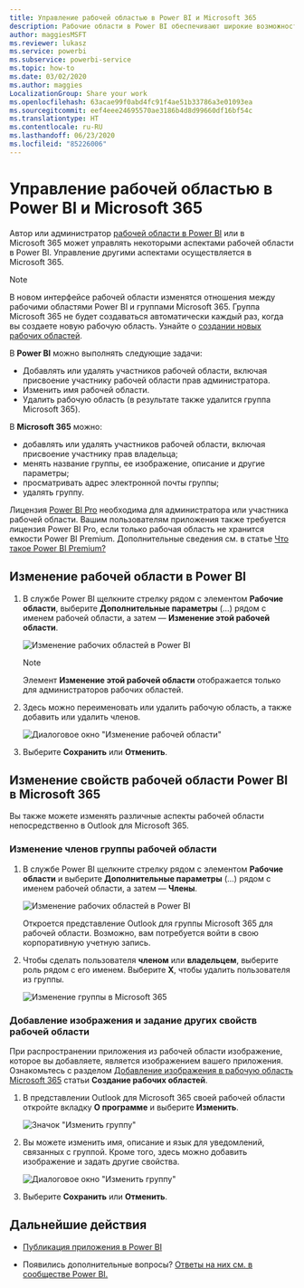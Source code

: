 ```yaml
---
title: Управление рабочей областью в Power BI и Microsoft 365
description: Рабочие области в Power BI обеспечивают широкие возможности для совместной работы на основе групп Microsoft 365. Вы можете управлять рабочими областями в Power BI и в Microsoft 365.
author: maggiesMSFT
ms.reviewer: lukasz
ms.service: powerbi
ms.subservice: powerbi-service
ms.topic: how-to
ms.date: 03/02/2020
ms.author: maggies
LocalizationGroup: Share your work
ms.openlocfilehash: 63acae99f0abd4fc91f4ae51b33786a3e01093ea
ms.sourcegitcommit: eef4eee24695570ae3186b4d8d99660df16bf54c
ms.translationtype: HT
ms.contentlocale: ru-RU
ms.lasthandoff: 06/23/2020
ms.locfileid: "85226006"
---
```

# <a name="manage-your-workspace-in-power-bi-and-microsoft-365"></a>Управление рабочей областью в Power BI и Microsoft 365

Автор или администратор [рабочей области в Power BI](service-create-distribute-apps.md) или в Microsoft 365 может управлять некоторыми аспектами рабочей области в Power BI. Управление другими аспектами осуществляется в Microsoft 365.

> [!NOTE]
> В новом интерфейсе рабочей области изменятся отношения между рабочими областями Power BI и группами Microsoft 365. Группа Microsoft 365 не будет создаваться автоматически каждый раз, когда вы создаете новую рабочую область. Узнайте о [создании новых рабочих областей](service-create-the-new-workspaces.md).

В **Power BI** можно выполнять следующие задачи:

* Добавлять или удалять участников рабочей области, включая присвоение участнику рабочей области прав администратора.
* Изменить имя рабочей области.
* Удалить рабочую область (в результате также удалится группа Microsoft 365).

В **Microsoft 365** можно:

* добавлять или удалять участников рабочей области, включая присвоение участнику прав владельца;
* менять название группы, ее изображение, описание и другие параметры;
* просматривать адрес электронной почты группы;
* удалять группу.

Лицензия [Power BI Pro](../fundamentals/service-features-license-type.md) необходима для администратора или участника рабочей области. Вашим пользователям приложения также требуется лицензия Power BI Pro, если только рабочая область не хранится емкости Power BI Premium. Дополнительные сведения см. в статье [Что такое Power BI Premium?](../admin/service-premium-what-is.md)

## <a name="edit-your-workspace-in-power-bi"></a>Изменение рабочей области в Power BI

1. В службе Power BI щелкните стрелку рядом с элементом **Рабочие области**, выберите **Дополнительные параметры** (…) рядом с именем рабочей области, а затем — **Изменение этой рабочей области**.

   ![Изменение рабочих областей в Power BI](media/service-manage-app-workspace-in-power-bi-and-office-365/power-bi-app-ellipsis.png)

   > [!NOTE]
   > Элемент **Изменение этой рабочей области** отображается только для администраторов рабочих областей.

1. Здесь можно переименовать или удалить рабочую область, а также добавить или удалить членов.

   ![Диалоговое окно "Изменение рабочей области"](media/service-manage-app-workspace-in-power-bi-and-office-365/power-bi-app-edit-workspace.png)

1. Выберите **Сохранить** или **Отменить**.

## <a name="edit-power-bi-workspace-properties-in-microsoft-365"></a>Изменение свойств рабочей области Power BI в Microsoft 365

Вы также можете изменять различные аспекты рабочей области непосредственно в Outlook для Microsoft 365.

### <a name="edit-the-members-of-the-workspace-group"></a>Изменение членов группы рабочей области

1. В службе Power BI щелкните стрелку рядом с элементом **Рабочие области** и выберите **Дополнительные параметры** (…) рядом с именем рабочей области, а затем — **Члены**.

   ![Изменение рабочих областей в Power BI](media/service-manage-app-workspace-in-power-bi-and-office-365/power-bi-app-ellipsis-members.png)

   Откроется представление Outlook для группы Microsoft 365 для рабочей области. Возможно, вам потребуется войти в свою корпоративную учетную запись.

1. Чтобы сделать пользователя **членом** или **владельцем**, выберите роль рядом с его именем. Выберите **X**, чтобы удалить пользователя из группы.

   ![Изменение группы в Microsoft 365](media/service-manage-app-workspace-in-power-bi-and-office-365/pbi_managegroupo365.png)

### <a name="add-an-image-and-set-other-workspace-properties"></a>Добавление изображения и задание других свойств рабочей области

При распространении приложения из рабочей области изображение, которое вы добавляете, является изображением вашего приложения. Ознакомьтесь с разделом [Добавление изображения в рабочую область Microsoft 365](service-create-workspaces.md#add-an-image-to-your-microsoft-365-workspace-optional) статьи **Создание рабочих областей**.

1. В представлении Outlook для Microsoft 365 своей рабочей области откройте вкладку **О программе** и выберите **Изменить**.

    ![Значок "Изменить группу"](media/service-manage-app-workspace-in-power-bi-and-office-365/pbi_editgroupo365.png)
1. Вы можете изменить имя, описание и язык для уведомлений, связанных с группой. Кроме того, здесь можно добавить изображение и задать другие свойства.

   ![Диалоговое окно "Изменить группу"](media/service-manage-app-workspace-in-power-bi-and-office-365/pbi_editgrpo365dialog.png)

1. Выберите **Сохранить** или **Отменить**.

## <a name="next-steps"></a>Дальнейшие действия

* [Публикация приложения в Power BI](service-create-distribute-apps.md)

* Появились дополнительные вопросы? [Ответы на них см. в сообществе Power BI.](https://community.powerbi.com/)
